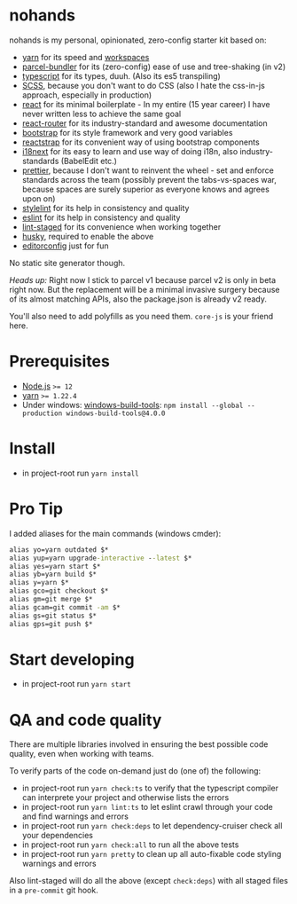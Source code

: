 # nohands

nohands is my personal, opinionated, zero-config starter kit based on:
* [yarn](https://yarnpkg.com/) for its speed and [workspaces](https://classic.yarnpkg.com/en/docs/workspaces/)
* [parcel-bundler](https://parceljs.org/) for its (zero-config) ease of use and tree-shaking (in v2)
* [typescript](https://www.typescriptlang.org/) for its types, duuh. (Also its es5 transpiling)
* [SCSS](https://sass-lang.com/), because you don't want to do CSS (also I hate the css-in-js approach, especially in production)
* [react](https://reactjs.org/) for its minimal boilerplate - In my entire (15 year career) I have never written less to achieve the same goal
* [react-router](https://reactrouter.com/web/guides/quick-start) for its industry-standard and awesome documentation
* [bootstrap](https://getbootstrap.com/docs/4.5/getting-started/introduction/) for its style framework and very good variables
* [reactstrap](https://reactstrap.github.io/) for its convenient way of using bootstrap components
* [i18next](https://www.i18next.com/) for its easy to learn and use way of doing i18n, also industry-standards (BabelEdit etc.)
* [prettier](https://prettier.io/), because I don't want to reinvent the wheel - set and enforce standards across the team (possibly prevent the tabs-vs-spaces war, because spaces are surely superior as everyone knows and agrees upon on)
* [stylelint](https://stylelint.io/) for its help in consistency and quality
* [eslint](https://eslint.org/) for its help in consistency and quality
* [lint-staged](https://github.com/okonet/lint-staged) for its convenience when working together
* [husky](https://typicode.github.io/husky/), required to enable the above
* [editorconfig](https://editorconfig.org/) just for fun

No static site generator though.

_Heads up:_ Right now I stick to parcel v1 because parcel v2 is only in beta right now. But the replacement will be a minimal invasive surgery because of its almost matching APIs, also the package.json is already v2 ready.

You'll also need to add polyfills as you need them. `core-js` is your friend here.

Prerequisites
=============
* [Node.js](https://nodejs.org/) `>= 12`
* [yarn](https://yarnpkg.com/) `>= 1.22.4`
* Under windows: [windows-build-tools](https://www.npmjs.com/package/windows-build-tools): `npm install --global --production windows-build-tools@4.0.0`

Install
=======
* in project-root run `yarn install`

Pro Tip
=======
I added aliases for the main commands (windows cmder):

```cmd
alias yo=yarn outdated $*
alias yup=yarn upgrade-interactive --latest $*
alias yes=yarn start $*
alias yb=yarn build $*
alias y=yarn $*
alias gco=git checkout $*
alias gm=git merge $*
alias gcam=git commit -am $*
alias gs=git status $*
alias gps=git push $*
```

Start developing
================
* in project-root run `yarn start`

QA and code quality
===================
There are multiple libraries involved in ensuring the best possible code quality, even when working with teams.

To verify parts of the code on-demand just do (one of) the following:
* in project-root run `yarn check:ts` to verify that the typescript compiler can interprete your project and otherwise lists the errors
* in project-root run `yarn lint:ts` to let eslint crawl through your code and find warnings and errors
* in project-root run `yarn check:deps` to let dependency-cruiser check all your dependencies
* in project-root run `yarn check:all` to run all the above tests
* in project-root run `yarn pretty` to clean up all auto-fixable code styling warnings and errors

Also lint-staged will do all the above (except `check:deps`) with all staged files in a `pre-commit` git hook.
